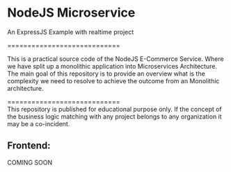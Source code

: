 # NodeJS Microservice
An ExpressJS Example with realtime project

============================

This is a practical source code of the NodeJS E-Commerce Service. Where we have split up a monolithic application into Microservices Architecture. The main goal of this repository is to provide an overview what is the complexity we need to resolve to achieve the outcome from an Monolithic architecture. 


============================
</br>
This repository is published for educational purpose only. If the concept of the business logic matching with any project belongs to any organization it may be a co-incident.
</br>

## Frontend:

COMING SOON
